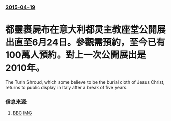 ### [2015-04-19](/news/2015/04/19/index.md)

##### 
# 都靈裹屍布在意大利都灵主教座堂公開展出直至6月24日。參觀需預約，至今已有100萬人預約。對上一次公開展出是2010年。 

The Turin Shroud, which some believe to be the burial cloth of Jesus Christ, returns to public display in Italy after a break of five years.


### 信息来源:

1. [BBC](http://www.bbc.com/news/world-europe-32368134) [IMG](https://ichef.bbci.co.uk/news/1024/media/images/82413000/jpg/_82413661_026805264-1.jpg)
